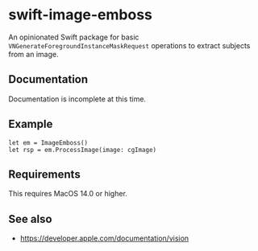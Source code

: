 # swift-image-emboss

An opinionated Swift package for basic `VNGenerateForegroundInstanceMaskRequest` operations to extract subjects from an image.

## Documentation

Documentation is incomplete at this time.

## Example

```
let em = ImageEmboss()
let rsp = em.ProcessImage(image: cgImage)
```

## Requirements

This requires MacOS 14.0 or higher.

## See also

* https://developer.apple.com/documentation/vision

